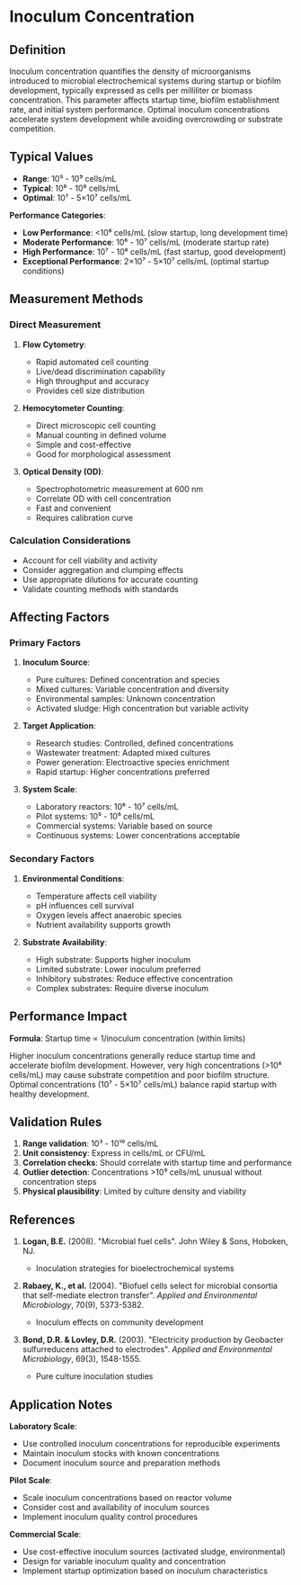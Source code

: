 <!--
Parameter ID: inoculum_concentration
Category: biological
Generated: 2025-01-16T12:32:00.000Z
-->

# Inoculum Concentration

## Definition

Inoculum concentration quantifies the density of microorganisms introduced to
microbial electrochemical systems during startup or biofilm development,
typically expressed as cells per milliliter or biomass concentration. This
parameter affects startup time, biofilm establishment rate, and initial system
performance. Optimal inoculum concentrations accelerate system development while
avoiding overcrowding or substrate competition.

## Typical Values

- **Range**: 10⁵ - 10⁹ cells/mL
- **Typical**: 10⁶ - 10⁸ cells/mL
- **Optimal**: 10⁷ - 5×10⁷ cells/mL

**Performance Categories**:

- **Low Performance**: <10⁶ cells/mL (slow startup, long development time)
- **Moderate Performance**: 10⁶ - 10⁷ cells/mL (moderate startup rate)
- **High Performance**: 10⁷ - 10⁸ cells/mL (fast startup, good development)
- **Exceptional Performance**: 2×10⁷ - 5×10⁷ cells/mL (optimal startup
  conditions)

## Measurement Methods

### Direct Measurement

1. **Flow Cytometry**:
   - Rapid automated cell counting
   - Live/dead discrimination capability
   - High throughput and accuracy
   - Provides cell size distribution

2. **Hemocytometer Counting**:
   - Direct microscopic cell counting
   - Manual counting in defined volume
   - Simple and cost-effective
   - Good for morphological assessment

3. **Optical Density (OD)**:
   - Spectrophotometric measurement at 600 nm
   - Correlate OD with cell concentration
   - Fast and convenient
   - Requires calibration curve

### Calculation Considerations

- Account for cell viability and activity
- Consider aggregation and clumping effects
- Use appropriate dilutions for accurate counting
- Validate counting methods with standards

## Affecting Factors

### Primary Factors

1. **Inoculum Source**:
   - Pure cultures: Defined concentration and species
   - Mixed cultures: Variable concentration and diversity
   - Environmental samples: Unknown concentration
   - Activated sludge: High concentration but variable activity

2. **Target Application**:
   - Research studies: Controlled, defined concentrations
   - Wastewater treatment: Adapted mixed cultures
   - Power generation: Electroactive species enrichment
   - Rapid startup: Higher concentrations preferred

3. **System Scale**:
   - Laboratory reactors: 10⁶ - 10⁷ cells/mL
   - Pilot systems: 10⁵ - 10⁶ cells/mL
   - Commercial systems: Variable based on source
   - Continuous systems: Lower concentrations acceptable

### Secondary Factors

1. **Environmental Conditions**:
   - Temperature affects cell viability
   - pH influences cell survival
   - Oxygen levels affect anaerobic species
   - Nutrient availability supports growth

2. **Substrate Availability**:
   - High substrate: Supports higher inoculum
   - Limited substrate: Lower inoculum preferred
   - Inhibitory substrates: Reduce effective concentration
   - Complex substrates: Require diverse inoculum

## Performance Impact

**Formula**: Startup time ∝ 1/inoculum concentration (within limits)

Higher inoculum concentrations generally reduce startup time and accelerate
biofilm development. However, very high concentrations (>10⁸ cells/mL) may cause
substrate competition and poor biofilm structure. Optimal concentrations (10⁷ -
5×10⁷ cells/mL) balance rapid startup with healthy development.

## Validation Rules

1. **Range validation**: 10³ - 10¹⁰ cells/mL
2. **Unit consistency**: Express in cells/mL or CFU/mL
3. **Correlation checks**: Should correlate with startup time and performance
4. **Outlier detection**: Concentrations >10⁹ cells/mL unusual without
   concentration steps
5. **Physical plausibility**: Limited by culture density and viability

## References

1. **Logan, B.E.** (2008). "Microbial fuel cells". John Wiley & Sons, Hoboken,
   NJ.
   - Inoculation strategies for bioelectrochemical systems

2. **Rabaey, K., et al.** (2004). "Biofuel cells select for microbial consortia
   that self-mediate electron transfer". _Applied and Environmental
   Microbiology_, 70(9), 5373-5382.
   - Inoculum effects on community development

3. **Bond, D.R. & Lovley, D.R.** (2003). "Electricity production by Geobacter
   sulfurreducens attached to electrodes". _Applied and Environmental
   Microbiology_, 69(3), 1548-1555.
   - Pure culture inoculation studies

## Application Notes

**Laboratory Scale**:

- Use controlled inoculum concentrations for reproducible experiments
- Maintain inoculum stocks with known concentrations
- Document inoculum source and preparation methods

**Pilot Scale**:

- Scale inoculum concentrations based on reactor volume
- Consider cost and availability of inoculum sources
- Implement inoculum quality control procedures

**Commercial Scale**:

- Use cost-effective inoculum sources (activated sludge, environmental)
- Design for variable inoculum quality and concentration
- Implement startup optimization based on inoculum characteristics
